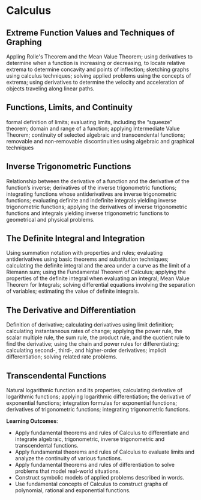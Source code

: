 # Calculus

## Extreme Function Values and Techniques of Graphing

Appling Rolle's Theorem and the Mean Value Theorem; using derivatives to determine when a function is increasing or decreasing, to locate relative extrema to determine concavity and points of inflection; sketching graphs using calculus techniques; solving applied problems using the concepts of extrema; using derivatives to determine the velocity and acceleration of objects traveling along linear paths.

## Functions, Limits, and Continuity

formal definition of limits; evaluating limits, including the “squeeze” theorem; domain and range of a function; applying Intermediate Value Theorem; continuity of selected algebraic and transcendental functions; removable and non-removable discontinuities using algebraic and graphical techniques

## Inverse Trigonometric Functions

Relationship between the derivative of a function and the derivative of the function’s inverse; derivatives of the inverse trigonometric functions; integrating functions whose antiderivatives are inverse trigonometric functions; evaluating definite and indefinite integrals yielding inverse trigonometric functions; applying the derivatives of inverse trigonometric functions and integrals yielding inverse trigonometric functions to geometrical and physical problems.

## The Definite Integral and Integration

Using summation notation with properties and rules; evaluating antiderivatives using basic theorems and substitution techniques; calculating the definite integral and the area under a curve as the limit of a Riemann sum; using the Fundamental Theorem of Calculus; applying the properties of the definite integral when evaluating an integral; Mean Value Theorem for Integrals; solving differential equations involving the separation of variables; estimating the value of definite integrals.

## The Derivative and Differentiation

Definition of derivative; calculating derivatives using limit definition; calculating instantaneous rates of change; applying the power rule, the scalar multiple rule, the sum rule, the product rule, and the quotient rule to find the derivative; using the chain and power rules for differentiating; calculating second-, third-, and higher-order derivatives; implicit differentiation; solving related rate problems.

## Transcendental Functions

Natural logarithmic function and its properties; calculating derivative of logarithmic functions; applying logarithmic differentiation; the derivative of exponential functions; integration formulas for exponential functions; derivatives of trigonometric functions; integrating trigonometric functions.


**Learning Outcomes**:

- Apply fundamental theorems and rules of Calculus to differentiate and integrate algebraic, trigonometric, inverse trigonometric and transcendental functions.
- Apply fundamental theorems and rules of Calculus to evaluate limits and analyze the continuity of various functions.
- Apply fundamental theorems and rules of differentiation to solve problems that model real-world situations.
- Construct symbolic models of applied problems described in words.
- Use fundamental concepts of Calculus to construct graphs of polynomial, rational and exponential functions.

